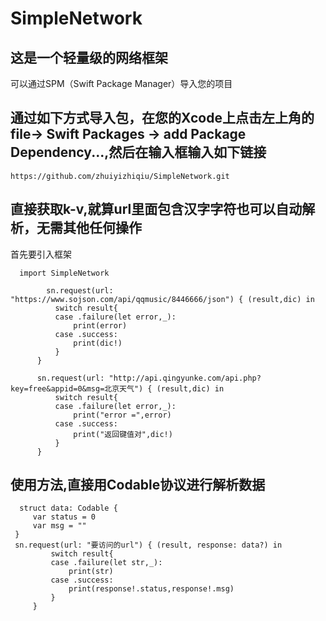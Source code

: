 # SimpleNetwork

## 这是一个轻量级的网络框架
  可以通过SPM（Swift Package Manager）导入您的项目
  
## 通过如下方式导入包，在您的Xcode上点击左上角的file-> Swift Packages -> add Package Dependency...,然后在输入框输入如下链接
  ```
  https://github.com/zhuiyizhiqiu/SimpleNetwork.git
```


## 直接获取k-v,就算url里面包含汉字字符也可以自动解析，无需其他任何操作
  首先要引入框架

  ```
    import SimpleNetwork
  ```
  ```
          sn.request(url: "https://www.sojson.com/api/qqmusic/8446666/json") { (result,dic) in
            switch result{
            case .failure(let error,_):
                print(error)
            case .success:
                print(dic!)
            }
        }

        sn.request(url: "http://api.qingyunke.com/api.php?key=free&appid=0&msg=北京天气") { (result,dic) in
            switch result{
            case .failure(let error,_):
                print("error =",error)
            case .success:
                print("返回键值对",dic!)
            }
        }
  ```
  
  ## 使用方法,直接用Codable协议进行解析数据
   ```
     struct data: Codable {
        var status = 0
        var msg = ""
    }
    sn.request(url: "要访问的url") { (result, response: data?) in
            switch result{
            case .failure(let str,_):
                print(str)
            case .success:
                print(response!.status,response!.msg)
            }
        }
  ```

